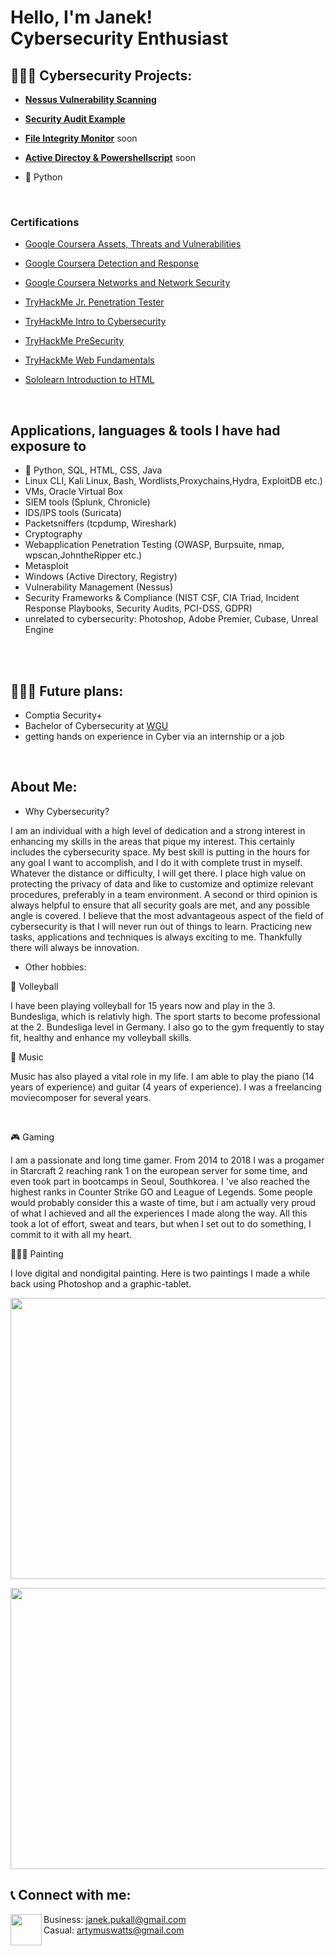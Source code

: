 <h1>Hello, I'm Janek! <br/> Cybersecurity Enthusiast</a>

<h2>👨🏼‍💻 Cybersecurity Projects:</h2>

 - <b>[Nessus Vulnerability Scanning](https://github.com/ArtyWatts/Nessus-Vulnerability-Scanning)</b>
 - <b>[Security Audit Example](https://github.com/ArtyWatts/Security-Audit-Example)</b>
 - <b>[File Integrity Monitor]()</b> soon
 - <b>[Active Directoy & Powershellscript]()</b> soon
 
  
-  🐍 Python

<br>
<h3>Certifications</h3>

- [Google Coursera Assets, Threats and Vulnerabilities](https://github.com/ArtyWatts/ArtyWatts/files/12307806/Google.Coursera.Assets.Threats.and.Vulnerabilities.pdf)


- [Google Coursera Detection and Response](https://github.com/ArtyWatts/ArtyWatts/files/12307807/Google.Coursera.Detection.and.Response.pdf)


- [Google Coursera Networks and Network Security](https://github.com/ArtyWatts/ArtyWatts/files/12307798/Google.Coursera.Networks.and.Network.Security.pdf)


- [TryHackMe Jr. Penetration Tester](https://github.com/ArtyWatts/ArtyWatts/assets/141881183/0d0df931-01c2-4af3-aef5-4a82fafa90a1)

- [TryHackMe Intro to Cybersecurity](https://github.com/ArtyWatts/ArtyWatts/assets/141881183/f5125f2b-82cb-48b2-9a6c-54c47e42286b)

- [TryHackMe PreSecurity](https://github.com/ArtyWatts/ArtyWatts/assets/141881183/ec9c57b9-3d9c-4bd3-b6a8-ec34b4cf3fcf)

- [TryHackMe Web Fundamentals](https://github.com/ArtyWatts/ArtyWatts/assets/141881183/f6babd15-b7db-4fb8-b028-7907fb1210a5)

- [Sololearn Introduction to HTML](https://github.com/ArtyWatts/ArtyWatts/assets/141881183/e1f3e723-6545-44eb-9dcc-4f99096a0167)








<br>
<h2>Applications, languages & tools I have had exposure to</h2>

-  🐍 Python, SQL, HTML, CSS, Java
-  Linux CLI, Kali Linux, Bash, Wordlists,Proxychains,Hydra, ExploitDB etc.)
-  VMs, Oracle Virtual Box
-  SIEM tools (Splunk, Chronicle)
-  IDS/IPS tools (Suricata)
-  Packetsniffers (tcpdump, Wireshark)
-  Cryptography
-  Webapplication Penetration Testing (OWASP, Burpsuite, nmap, wpscan,JohntheRipper etc.)
-  Metasploit
-  Windows (Active Directory, Registry)
-  Vulnerability Management (Nessus)
-  Security Frameworks & Compliance (NIST CSF, CIA Triad, Incident Response Playbooks, Security Audits, PCI-DSS, GDPR)
-  unrelated to cybersecurity: Photoshop, Adobe Premier, Cubase, Unreal Engine

<br> 
<br>

<h2>👨🏼‍💻 Future plans:</h2>

- Comptia Security+
- Bachelor of Cybersecurity at [WGU](https://www.wgu.edu/online-it-degrees/cybersecurity-information-assurance-bachelors-program.html#_)
- getting hands on experience in Cyber via an internship or a job



<br>
<h2>About Me:</h2>

- Why Cybersecurity? <br>

 I am an individual with a high level of dedication and a strong interest in enhancing my skills in the areas that pique my interest. This certainly includes the cybersecurity space.
 My best skill is putting in the hours for any goal I want to accomplish, and I do it with complete trust in myself. Whatever the distance or difficulty, I will get there.
 I place high value on protecting the privacy of data and like to customize and optimize relevant procedures, preferably in a team environment. A second or third opinion is always helpful to ensure 
 that all security goals are met, and any possible angle is covered.
 I believe that the most advantageous aspect of the field of cybersecurity is that I will never run out of things to learn. Practicing new tasks, applications and techniques is always exciting to me. 
 Thankfully there will always be innovation.

- Other hobbies:

<p> 🏐 Volleyball<p/>
  I have been playing volleyball for 15 years now and play in the 3. Bundesliga, which is relativly high. The sport starts to become professional at the 2. Bundesliga level in Germany.
  I also go to the gym frequently to stay fit, healthy and enhance my volleyball skills.

<p> 🎹 Music</p>
  Music has also played a vital role in my life. I am able to play the piano (14 years of experience) and guitar (4 years of experience). I was a freelancing moviecomposer for several years.

  

  <br> <p> 🎮 Gaming</p>

  I am a passionate and long time gamer. From 2014 to 2018 I was a progamer in Starcraft 2 reaching rank 1 on the european server for some time, and even took part in bootcamps in Seoul, Southkorea.
  I 've also reached the highest ranks in Counter Strike GO and League of Legends. Some people would probably consider this a waste of time, but i am actually very proud of what I achieved and all 
  the experiences I made along the way. All this took a lot of effort, sweat and tears, but when I set out to do something, I commit to it with all my heart. 

  
  <p> 🧑🏼‍🎨 Painting</p>

  I love digital and nondigital painting. Here is two paintings I made a while back using Photoshop and a graphic-tablet.  

<img src="https://github.com/ArtyWatts/ArtyWatts/assets/141881183/e681350c-1967-42fd-9acd-add607d54eda" 
     width="650" 
     height="450"
 />

<img src="https://github.com/ArtyWatts/ArtyWatts/assets/141881183/1b4a2620-e2d9-4c02-b059-219df4b0d91c" 
     width="650" 
     height="450"
 />


<h2> 📞 Connect with me: </h2>

<img align="left"  Gmail width="50px" src="https://d33wubrfki0l68.cloudfront.net/2b9f2646c25fe72981030c42a97e2df993b6e50c/b96aa/files/gmail.svg"/> Business: janek.pukall@gmail.com <br>
Casual: artymuswatts@gmail.com

